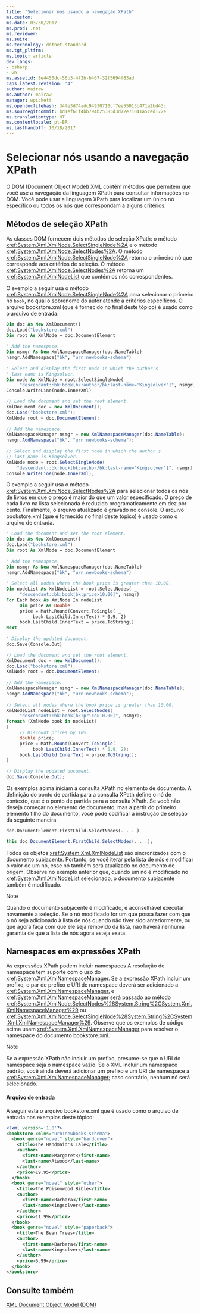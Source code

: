 ```yaml
---
title: "Selecionar nós usando a navegação XPath"
ms.custom: 
ms.date: 03/30/2017
ms.prod: .net
ms.reviewer: 
ms.suite: 
ms.technology: dotnet-standard
ms.tgt_pltfrm: 
ms.topic: article
dev_langs:
- csharp
- vb
ms.assetid: 8e4450dc-56b3-472b-b467-32f5694f83ad
caps.latest.revision: "4"
author: mairaw
ms.author: mairaw
manager: wpickett
ms.openlocfilehash: 34fe3d74adc94930710cf7ee55013b471a2bd43c
ms.sourcegitcommit: bd1ef61f4bb794b25383d3d72e71041a5ced172e
ms.translationtype: HT
ms.contentlocale: pt-BR
ms.lasthandoff: 10/18/2017
---
```

# <a name="select-nodes-using-xpath-navigation"></a>Selecionar nós usando a navegação XPath
O DOM (Document Object Model) XML contém métodos que permitem que você use a navegação da linguagem XPath para consultar informações no DOM. Você pode usar a linguagem XPath para localizar um único nó específico ou todos os nós que correspondam a alguns critérios.  
  
## <a name="xpath-select-methods"></a>Métodos de seleção XPath  
 As classes DOM fornecem dois métodos de seleção XPath: o método <xref:System.Xml.XmlNode.SelectSingleNode%2A> e o método <xref:System.Xml.XmlNode.SelectNodes%2A>. O método <xref:System.Xml.XmlNode.SelectSingleNode%2A> retorna o primeiro nó que corresponde aos critérios de seleção. O método <xref:System.Xml.XmlNode.SelectNodes%2A> retorna um <xref:System.Xml.XmlNodeList> que contém os nós correspondentes.  
  
 O exemplo a seguir usa o método <xref:System.Xml.XmlNode.SelectSingleNode%2A> para selecionar o primeiro nó `book`, no qual o sobrenome do autor atende a critérios específicos. O arquivo bookstore.xml (que é fornecido no final deste tópico) é usado como o arquivo de entrada.  
  
```vb  
Dim doc As New XmlDocument()  
doc.Load("bookstore.xml")  
Dim root As XmlNode = doc.DocumentElement  
  
' Add the namespace.  
Dim nsmgr As New XmlNamespaceManager(doc.NameTable)  
nsmgr.AddNamespace("bk", "urn:newbooks-schema")  
  
' Select and display the first node in which the author's   
' last name is Kingsolver.  
Dim node As XmlNode = root.SelectSingleNode( _  
     "descendant::bk:book[bk:author/bk:last-name='Kingsolver']", nsmgr)  
Console.WriteLine(node.InnerXml)  
```  
  
```csharp  
// Load the document and set the root element.  
XmlDocument doc = new XmlDocument();  
doc.Load("bookstore.xml");  
XmlNode root = doc.DocumentElement;  
  
// Add the namespace.  
XmlNamespaceManager nsmgr = new XmlNamespaceManager(doc.NameTable);  
nsmgr.AddNamespace("bk", "urn:newbooks-schema");  
  
// Select and display the first node in which the author's   
// last name is Kingsolver.  
XmlNode node = root.SelectSingleNode(  
    "descendant::bk:book[bk:author/bk:last-name='Kingsolver']", nsmgr);  
Console.WriteLine(node.InnerXml);  
```  
  
 O exemplo a seguir usa o método <xref:System.Xml.XmlNode.SelectNodes%2A> para selecionar todos os nós de livros em que o preço é maior do que um valor especificado. O preço de cada livro na lista selecionada é reduzido programaticamente em dez por cento. Finalmente, o arquivo atualizado é gravado no console. O arquivo bookstore.xml (que é fornecido no final deste tópico) é usado como o arquivo de entrada.  
  
```vb  
' Load the document and set the root element.  
Dim doc As New XmlDocument()  
doc.Load("bookstore.xml")  
Dim root As XmlNode = doc.DocumentElement  
  
' Add the namespace.  
Dim nsmgr As New XmlNamespaceManager(doc.NameTable)  
nsmgr.AddNamespace("bk", "urn:newbooks-schema")  
  
' Select all nodes where the book price is greater than 10.00.  
Dim nodeList As XmlNodeList = root.SelectNodes( _  
     "descendant::bk:book[bk:price>10.00]", nsmgr)  
For Each book As XmlNode In nodeList  
     Dim price As Double  
     price = Math.Round(Convert.ToSingle( _  
          book.LastChild.InnerText) * 0.9, 2)  
     book.LastChild.InnerText = price.ToString()  
Next  
  
' Display the updated document.  
doc.Save(Console.Out)  
```  
  
```csharp  
// Load the document and set the root element.  
XmlDocument doc = new XmlDocument();  
doc.Load("bookstore.xml");  
XmlNode root = doc.DocumentElement;  
  
// Add the namespace.  
XmlNamespaceManager nsmgr = new XmlNamespaceManager(doc.NameTable);  
nsmgr.AddNamespace("bk", "urn:newbooks-schema");  
  
// Select all nodes where the book price is greater than 10.00.  
XmlNodeList nodeList = root.SelectNodes(  
     "descendant::bk:book[bk:price>10.00]", nsmgr);  
foreach (XmlNode book in nodeList)  
{  
     // Discount prices by 10%.  
     double price;  
     price = Math.Round(Convert.ToSingle(  
          book.LastChild.InnerText) * 0.9, 2);  
     book.LastChild.InnerText = price.ToString();  
}  
  
// Display the updated document.  
doc.Save(Console.Out);  
```  
  
 Os exemplos acima iniciam a consulta XPath no elemento de documento. A definição do ponto de partida para a consulta XPath define o nó de contexto, que é o ponto de partida para a consulta XPath. Se você não deseja começar no elemento de documento, mas a partir do primeiro elemento filho do documento, você pode codificar a instrução de seleção da seguinte maneira:  
  
```vb  
doc.DocumentElement.FirstChild.SelectNodes(. . . )  
```  
  
```csharp  
this doc.DocumentElement.FirstChild.SelectNodes(. . .);  
```  
  
 Todos os objetos <xref:System.Xml.XmlNodeList> são sincronizados com o documento subjacente. Portanto, se você iterar pela lista de nós e modificar o valor de um nó, esse nó também será atualizado no documento de origem. Observe no exemplo anterior que, quando um nó é modificado no <xref:System.Xml.XmlNodeList> selecionado, o documento subjacente também é modificado.  
  
> [!NOTE]
>  Quando o documento subjacente é modificado, é aconselhável executar novamente a seleção. Se o nó modificado for um que possa fazer com que o nó seja adicionado à lista de nós quando não tiver sido anteriormente, ou que agora faça com que ele seja removido da lista, não haverá nenhuma garantia de que a lista de nós agora esteja exata.  
  
## <a name="namespaces-in-xpath-expressions"></a>Namespaces em expressões XPath  
 As expressões XPath podem incluir namespaces A resolução de namespace tem suporte com o uso do <xref:System.Xml.XmlNamespaceManager>. Se a expressão XPath incluir um prefixo, o par de prefixo e URI de namespace deverá ser adicionado a <xref:System.Xml.XmlNamespaceManager>, e <xref:System.Xml.XmlNamespaceManager> será passado ao método <xref:System.Xml.XmlNode.SelectNodes%28System.String%2CSystem.Xml.XmlNamespaceManager%29> ou <xref:System.Xml.XmlNode.SelectSingleNode%28System.String%2CSystem.Xml.XmlNamespaceManager%29>. Observe que os exemplos de código acima usam <xref:System.Xml.XmlNamespaceManager> para resolver o namespace do documento bookstore.xml.  
  
> [!NOTE]
>  Se a expressão XPath não incluir um prefixo, presume-se que o URI do namespace seja o namespace vazio. Se o XML incluir um namespace padrão, você ainda deverá adicionar um prefixo e um URI de namespace a <xref:System.Xml.XmlNamespaceManager>; caso contrário, nenhum nó será selecionado.  
  
#### <a name="input-file"></a>Arquivo de entrada  
 A seguir está o arquivo bookstore.xml que é usado como o arquivo de entrada nos exemplos deste tópico:  
  
```xml  
<?xml version='1.0'?>  
<bookstore xmlns="urn:newbooks-schema">  
  <book genre="novel" style="hardcover">  
    <title>The Handmaid's Tale</title>  
    <author>  
      <first-name>Margaret</first-name>  
      <last-name>Atwood</last-name>  
    </author>  
    <price>19.95</price>  
  </book>  
  <book genre="novel" style="other">  
    <title>The Poisonwood Bible</title>  
    <author>  
      <first-name>Barbara</first-name>  
      <last-name>Kingsolver</last-name>  
    </author>  
    <price>11.99</price>  
  </book>  
  <book genre="novel" style="paperback">  
    <title>The Bean Trees</title>  
    <author>  
      <first-name>Barbara</first-name>  
      <last-name>Kingsolver</last-name>  
    </author>  
    <price>5.99</price>  
  </book>  
</bookstore>  
```  
  
## <a name="see-also"></a>Consulte também  
 [XML Document Object Model (DOM)](../../../../docs/standard/data/xml/xml-document-object-model-dom.md)
